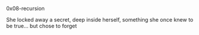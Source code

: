 0x08-recursion

She locked away a secret, deep inside herself, something she once knew to be true... but chose to forget

